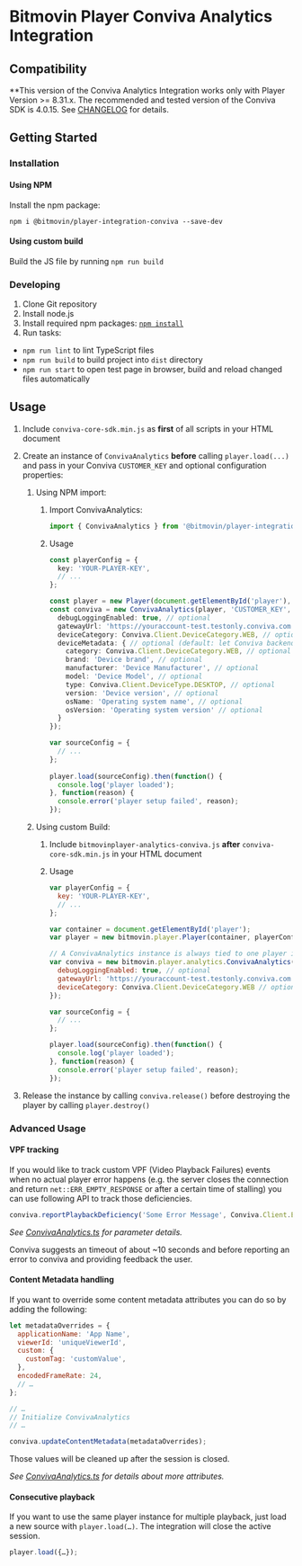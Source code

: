 # Bitmovin Player Conviva Analytics Integration
## Compatibility
**This version of the Conviva Analytics Integration works only with Player Version >= 8.31.x.
The recommended and tested version of the Conviva SDK is 4.0.15. See [CHANGELOG](CHANGELOG.md) for details.

## Getting Started
### Installation
#### Using NPM
Install the npm package:
```
npm i @bitmovin/player-integration-conviva --save-dev
```

#### Using custom build
Build the JS file by running `npm run build`

### Developing
1. Clone Git repository
2. Install node.js
3. Install required npm packages: [`npm install`](https://www.npmjs.com/)
4. Run tasks:
  * `npm run lint` to lint TypeScript files
  * `npm run build` to build project into `dist` directory
  * `npm run start` to open test page in browser, build and reload changed files automatically

## Usage
1. Include `conviva-core-sdk.min.js` as **first** of all scripts in your HTML document

1. Create an instance of `ConvivaAnalytics` **before** calling `player.load(...)` and pass in your Conviva `CUSTOMER_KEY` and optional configuration properties:

    1. Using NPM import:
        1. Import ConvivaAnalytics:
            ```typescript
            import { ConvivaAnalytics } from '@bitmovin/player-integration-conviva';
            ```

        1. Usage
            ```typescript
            const playerConfig = {
              key: 'YOUR-PLAYER-KEY',
              // ...
            };

            const player = new Player(document.getElementById('player'), playerConfig);
            const conviva = new ConvivaAnalytics(player, 'CUSTOMER_KEY', {
              debugLoggingEnabled: true, // optional
              gatewayUrl: 'https://youraccount-test.testonly.conviva.com', // optional, TOUCHSTONE_SERVICE_URL for testing
              deviceCategory: Conviva.Client.DeviceCategory.WEB, // optional, (default: WEB)
              deviceMetadata: { // optional (default: let Conviva backend infer these fields from User Agent sring)
                category: Conviva.Client.DeviceCategory.WEB, // optional (default: same as config.deviceCategory or WEB)
                brand: 'Device brand', // optional
                manufacturer: 'Device Manufacturer', // optional
                model: 'Device Model', // optional
                type: Conviva.Client.DeviceType.DESKTOP, // optional
                version: 'Device version', // optional
                osName: 'Operating system name', // optional
                osVersion: 'Operating system version' // optional
              }
            });
            
            var sourceConfig = {
              // ...
            };
                        
            player.load(sourceConfig).then(function() {
              console.log('player loaded');
            }, function(reason) {
              console.error('player setup failed', reason);
            });
            ```
    
    1. Using custom Build:
        1. Include `bitmovinplayer-analytics-conviva.js` **after** `conviva-core-sdk.min.js` in your HTML document

        1. Usage
            ```js
            var playerConfig = {
              key: 'YOUR-PLAYER-KEY',
              // ...
            };
        
            var container = document.getElementById('player');
            var player = new bitmovin.player.Player(container, playerConfig);
            
            // A ConvivaAnalytics instance is always tied to one player instance
            var conviva = new bitmovin.player.analytics.ConvivaAnalytics(player, 'CUSTOMER_KEY', {
              debugLoggingEnabled: true, // optional
              gatewayUrl: 'https://youraccount-test.testonly.conviva.com', // optional, TOUCHSTONE_SERVICE_URL for testing
              deviceCategory: Conviva.Client.DeviceCategory.WEB // optional, (default: WEB)
            });
            
            var sourceConfig = {
              // ...
            };
            
            player.load(sourceConfig).then(function() {
              console.log('player loaded');
            }, function(reason) {
              console.error('player setup failed', reason);
            });
            ```

1. Release the instance by calling `conviva.release()` before destroying the player by calling `player.destroy()`
 
### Advanced Usage
#### VPF tracking
If you would like to track custom VPF (Video Playback Failures) events when no actual player error happens (e.g. 
the server closes the connection and return `net::ERR_EMPTY_RESPONSE` or after a certain time of stalling)
you can use following API to track those deficiencies.

```js
conviva.reportPlaybackDeficiency('Some Error Message', Conviva.Client.ErrorSeverity.FATAL);
```
_See [ConvivaAnalytics.ts](./src/ts/ConvivaAnalytics.ts) for parameter details._

Conviva suggests an timeout of about ~10 seconds and before reporting an error to conviva and providing feedback the user.

#### Content Metadata handling
If you want to override some content metadata attributes you can do so by adding the following:

```js
let metadataOverrides = {
  applicationName: 'App Name',
  viewerId: 'uniqueViewerId',
  custom: {
    customTag: 'customValue',
  },
  encodedFrameRate: 24,
  // … 
};

// …
// Initialize ConvivaAnalytics
// …

conviva.updateContentMetadata(metadataOverrides);
```

Those values will be cleaned up after the session is closed.

_See [ConvivaAnalytics.ts](./src/ts/ConvivaAnalytics.ts) for details about more attributes._

#### Consecutive playback
If you want to use the same player instance for multiple playback, just load a new source with `player.load(…)`.
The integration will close the active session.
 
```js
player.load({…});
```
